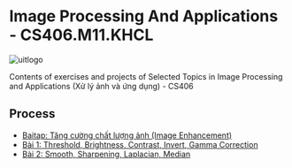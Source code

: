 # Image Processing And Applications - CS406.M11.KHCL

 ![uitlogo](https://portal.uit.edu.vn/Styles/profi/images/logo186x150.png)

Contents of exercises and projects of Selected Topics in Image Processing and Applications (Xử lý ảnh và ứng dụng) - CS406

 ## Process
- [Baitap: Tăng cường chất lượng ảnh (Image Enhancement)](https://github.com/ndtuan10/Image-Processing-And-Applications_CS406.M11.KHCL/tree/main/BaiTap/Image_Enhancement)
 - [Bài 1: Threshold, Brightness, Contrast, Invert, Gamma Correction](https://github.com/ndtuan10/Image-Processing-And-Applications_CS406.M11.KHCL/blob/main/BaiTap/Image_Enhancement/BaiTap1:%20(Threshold%2C%20Contrast%2C%20Brightness%2C%20Invert%2C%20Gamma_Correction).ipynb)
 - [Bài 2: Smooth, Sharpening, Laplacian, Median](https://github.com/ndtuan10/Image-Processing-And-Applications_CS406.M11.KHCL/blob/main/BaiTap/Image_Enhancement/BaiTap2:%20(Smooth%2C%20Sharpening%2C%20Laplacian%2C%20Median).ipynb)
